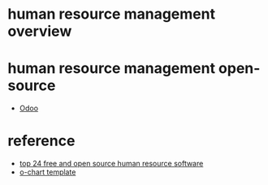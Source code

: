 # human resource management overview

# human resource management open-source 

  - [Odoo](../../tool/odoo/odoo.md)

# reference

  - [top 24 free and open source human resource software](https://www.predictiveanalyticstoday.com/top-free-open-source-human-resource-hr-software/ )
  - [o-chart template](https://creately.com/Draw-Organizational-Charts-Online )